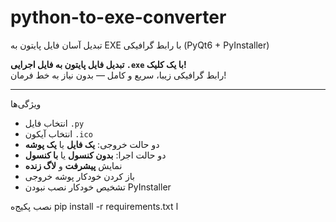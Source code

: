 # python-to-exe-converter
تبدیل آسان فایل پایتون به EXE با رابط گرافیکی (PyQt6 + PyInstaller)

**تبدیل فایل پایتون به فایل اجرایی `.exe` با یک کلیک!**  
رابط گرافیکی زیبا، سریع و کامل — بدون نیاز به خط فرمان!

---

 ویژگی‌ها
- انتخاب فایل `.py`
- انتخاب آیکون `.ico`
- دو حالت خروجی: **یک فایل** یا **یک پوشه**
- دو حالت اجرا: **بدون کنسول** یا **با کنسول**
- نمایش **پیشرفت** و **لاگ زنده**
- باز کردن خودکار پوشه خروجی
- تشخیص خودکار نصب نبودن PyInstaller

نصب پکیج‌ه
pip install -r requirements.txt
ا
